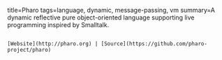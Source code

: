 title=Pharo
tags=language, dynamic, message-passing, vm
summary=A dynamic reflective pure object-oriented language supporting live programming inspired by Smalltalk.
~~~~~~

[Website](http://pharo.org) | [Source](https://github.com/pharo-project/pharo)
